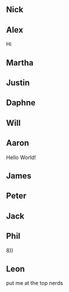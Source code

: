 Nick
--------------------



Alex
--------------------
Hi


Martha
--------------------



Justin
--------------------



Daphne
--------------------



Will
--------------------



Aaron
--------------------

Hello World!

James
--------------------



Peter
--------------------



Jack
--------------------



Phil
--------------------
8))


Leon
--------------------
put me at the top nerds
